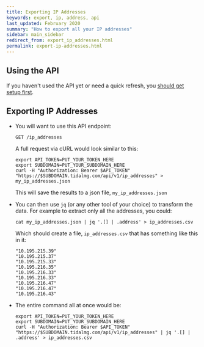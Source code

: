 ```yaml
---
title: Exporting IP Addresses
keywords: export, ip, address, api
last_updated: February 2020
summary: "How to export all your IP addresses"
sidebar: main_sidebar
redirect_from: export_ip_addresses.html
permalink: export-ip-addresses.html
---
```


## Using the API

If you haven't used the API yet or need a quick refresh, you [should get setup first](/api_getting_started.html).

## Exporting IP Addresses

- You will want to use this API endpoint:

  `GET /ip_addresses`

  A full request via cURL would look similar to this:

  ```
  export API_TOKEN=PUT_YOUR_TOKEN_HERE
  export SUBDOMAIN=PUT_YOUR_SUBDOMAIN_HERE
  curl -H "Authorization: Bearer $API_TOKEN" "https://$SUBDOMAIN.tidalmg.com/api/v1/ip_addresses" > my_ip_addresses.json
  ```
  This will save the results to a json file, `my_ip_addresses.json`

- You can then use `jq` (or any other tool of your choice) to transform the data. For example to extract only all the addresses, you could:

  ```
  cat my_ip_addresses.json | jq '.[] | .address' > ip_addresses.csv
  ```

  Which should create a file, `ip_addresses.csv` that has something like this in it:

  ```
  "10.195.215.39"
  "10.195.215.37"
  "10.195.215.33"
  "10.195.216.35"
  "10.195.216.33"
  "10.195.216.33"
  "10.195.216.47"
  "10.195.216.47"
  "10.195.216.43"
  ```

- The entire command all at once would be:

  ```
  export API_TOKEN=PUT_YOUR_TOKEN_HERE
  export SUBDOMAIN=PUT_YOUR_SUBDOMAIN_HERE
  curl -H "Authorization: Bearer $API_TOKEN" "https://$SUBDOMAIN.tidalmg.com/api/v1/ip_addresses" | jq '.[] | .address' > ip_addresses.csv
  ```

